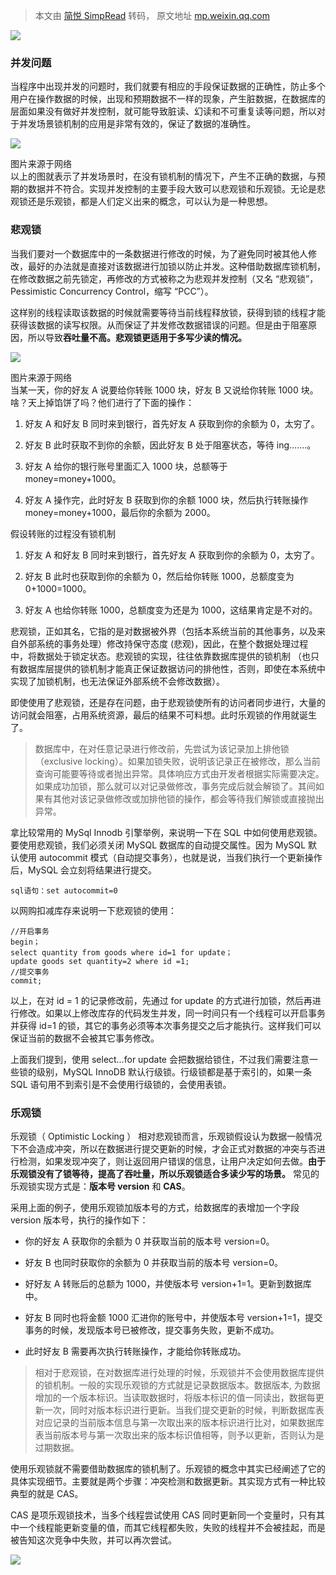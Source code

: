 > 本文由 [简悦 SimpRead](http://ksria.com/simpread/) 转码， 原文地址 [mp.weixin.qq.com](https://mp.weixin.qq.com/s?__biz=MzU1MzE4OTU0OQ==&mid=2247483930&idx=1&sn=f2224e08fae5abdfe0729f80c0b69496&scene=21#wechat_redirect)

![](https://mmbiz.qpic.cn/mmbiz_jpg/IJUXwBNpKliaoxpS7SWS5dgon9WicQD2sROjWWogjWe8dbIh3pKGAoAIxZibcOrczMJupHHO6kqDUsTRibpA31CvmA/640?wx_fmt=jpeg)

### 并发问题

当程序中出现并发的问题时，我们就要有相应的手段保证数据的正确性，防止多个用户在操作数据的时候，出现和预期数据不一样的现象，产生脏数据，在数据库的层面如果没有做好并发控制，就可能导致脏读、幻读和不可重复读等问题，所以对于并发场景锁机制的应用是非常有效的，保证了数据的准确性。

![](https://mmbiz.qpic.cn/mmbiz_png/IJUXwBNpKliaoxpS7SWS5dgon9WicQD2sR4LQ41maGqtia53cqwxWruX8eQH4ukX8hVqtIB3Av54UXLy6areWe4WA/640?wx_fmt=png)

图片来源于网络  
以上的图就表示了并发场景时，在没有锁机制的情况下，产生不正确的数据，与预期的数据并不符合。实现并发控制的主要手段大致可以悲观锁和乐观锁。无论是悲观锁还是乐观锁，都是人们定义出来的概念，可以认为是一种思想。

### 悲观锁

当我们要对一个数据库中的一条数据进行修改的时候，为了避免同时被其他人修改，最好的办法就是直接对该数据进行加锁以防止并发。这种借助数据库锁机制，在修改数据之前先锁定，再修改的方式被称之为悲观并发控制（又名 “悲观锁”，Pessimistic Concurrency Control，缩写 “PCC”）。

这样别的线程读取该数据的时候就需要等待当前线程释放锁，获得到锁的线程才能获得该数据的读写权限。从而保证了并发修改数据错误的问题。但是由于阻塞原因，所以导致**吞吐量不高。悲观锁更适用于多写少读的情况。**

![](https://mmbiz.qpic.cn/mmbiz_jpg/IJUXwBNpKliaoxpS7SWS5dgon9WicQD2sRVyYV9icqhU0Q8C4oiaC4S1AaUVulfGw3XGEOLUtvfVFVZ8vYM6sxl4Yw/640?wx_fmt=jpeg)

图片来源于网络  
当某一天，你的好友 A 说要给你转账 1000 块，好友 B 又说给你转账 1000 块。啥？天上掉馅饼了吗？他们进行了下面的操作：



1.  好友 A 和好友 B 同时来到银行，首先好友 A 获取到你的余额为 0，太穷了。

2.  好友 B 此时获取不到你的余额，因此好友 B 处于阻塞状态，等待 ing…….。

3.  好友 A 给你的银行账号里面汇入 1000 块，总额等于 money=money+1000。

4.  好友 A 操作完，此时好友 B 获取到你的余额 1000 块，然后执行转账操作 money=money+1000，最后你的余额为 2000。


假设转账的过程没有锁机制

1.  好友 A 和好友 B 同时来到银行，首先好友 A 获取到你的余额为 0，太穷了。

2.  好友 B 此时也获取到你的余额为 0，然后给你转账 1000，总额度变为 0+1000=1000。

3.  好友 A 也给你转账 1000，总额度变为还是为 1000，这结果肯定是不对的。


悲观锁，正如其名，它指的是对数据被外界（包括本系统当前的其他事务，以及来自外部系统的事务处理）修改持保守态度 (悲观)，因此，在整个数据处理过程中，将数据处于锁定状态。悲观锁的实现，往往依靠数据库提供的锁机制 （也只有数据库层提供的锁机制才能真正保证数据访问的排他性，否则，即使在本系统中实现了加锁机制，也无法保证外部系统不会修改数据）。

即使使用了悲观锁，还是存在问题，由于悲观锁使所有的访问者同步进行，大量的访问就会阻塞，占用系统资源，最后的结果不可料想。此时乐观锁的作用就诞生了。

> 数据库中，在对任意记录进行修改前，先尝试为该记录加上排他锁（exclusive locking）。如果加锁失败，说明该记录正在被修改，那么当前查询可能要等待或者抛出异常。具体响应方式由开发者根据实际需要决定。如果成功加锁，那么就可以对记录做修改，事务完成后就会解锁了。其间如果有其他对该记录做修改或加排他锁的操作，都会等待我们解锁或直接抛出异常。

拿比较常用的 MySql Innodb 引擎举例，来说明一下在 SQL 中如何使用悲观锁。要使用悲观锁，我们必须关闭 MySQL 数据库的自动提交属性。因为 MySQL 默认使用 autocommit 模式（自动提交事务），也就是说，当我们执行一个更新操作后，MySQL 会立刻将结果进行提交。

```
sql语句：set autocommit=0
```

以网购扣减库存来说明一下悲观锁的使用：

```
//开启事务
begin；
select quantity from goods where id=1 for update；
update goods set quantity=2 where id =1;
//提交事务
commit;
```

以上，在对 id = 1 的记录修改前，先通过 for update 的方式进行加锁，然后再进行修改。如果以上修改库存的代码发生并发，同一时间只有一个线程可以开启事务并获得 id=1 的锁，其它的事务必须等本次事务提交之后才能执行。这样我们可以保证当前的数据不会被其它事务修改。

上面我们提到，使用 select…for update 会把数据给锁住，不过我们需要注意一些锁的级别，MySQL InnoDB 默认行级锁。行级锁都是基于索引的，如果一条 SQL 语句用不到索引是不会使用行级锁的，会使用表锁。

### 乐观锁

乐观锁（ Optimistic Locking ） 相对悲观锁而言，乐观锁假设认为数据一般情况下不会造成冲突，所以在数据进行提交更新的时候，才会正式对数据的冲突与否进行检测，如果发现冲突了，则让返回用户错误的信息，让用户决定如何去做。**由于乐观锁没有了锁等待，提高了吞吐量，所以乐观锁适合多读少写的场景。** 常见的乐观锁实现方式是：**版本号 version** 和 **CAS**。

采用上面的例子，使用乐观锁加版本号的方式，给数据库的表增加一个字段 version 版本号，执行的操作如下：

*   你的好友 A 获取你的余额为 0 并获取当前的版本号 version=0。

*   好友 B 也同时获取你的余额为 0 并获取当前的版本号 version=0。

*   好好友 A 转账后的总额为 1000，并使版本号 version+1=1。更新到数据库中。

*   好友 B 同时也将金额 1000 汇进你的账号中，并使版本号 version+1=1，提交事务的时候，发现版本号已被修改，提交事务失败，更新不成功。

*   此时好友 B 需要再次执行转账操作，才能给你转账成功。


> 相对于悲观锁，在对数据库进行处理的时候，乐观锁并不会使用数据库提供的锁机制。一般的实现乐观锁的方式就是记录数据版本。数据版本, 为数据增加的一个版本标识。当读取数据时，将版本标识的值一同读出，数据每更新一次，同时对版本标识进行更新。当我们提交更新的时候，判断数据库表对应记录的当前版本信息与第一次取出来的版本标识进行比对，如果数据库表当前版本号与第一次取出来的版本标识值相等，则予以更新，否则认为是过期数据。

使用乐观锁就不需要借助数据库的锁机制了。乐观锁的概念中其实已经阐述了它的具体实现细节。主要就是两个步骤：冲突检测和数据更新。其实现方式有一种比较典型的就是 CAS。

CAS 是项乐观锁技术，当多个线程尝试使用 CAS 同时更新同一个变量时，只有其中一个线程能更新变量的值，而其它线程都失败，失败的线程并不会被挂起，而是被告知这次竞争中失败，并可以再次尝试。

![](https://mmbiz.qpic.cn/mmbiz_jpg/IJUXwBNpKliaoxpS7SWS5dgon9WicQD2sRuI5lvLXgKmc4a0x9Te434vBjfHYSKuBKowcWpia0GPvurWnUsicsicong/640?wx_fmt=jpeg)